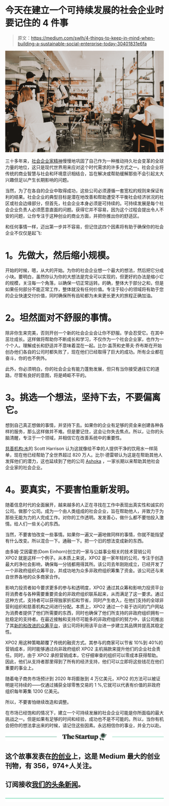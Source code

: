 # 今天在建立一个可持续发展的社会企业时要记住的 4 件事

> 原文：<https://medium.com/swlh/4-things-to-keep-in-mind-when-building-a-sustainable-social-enterprise-today-30401831e6fa>

![](img/54ab02b2a2428e6e4731ccf4b755f4cf.png)

三十多年来，[社会企业家精神](https://www.investopedia.com/terms/s/social-enterprise.asp)慢慢地巩固了自己作为一种推动持久社会变革的全球力量的地位，这只是现代世界用来应对这个时代需求的许多方式之一。社会企业将传统的商业智慧与社会和环境意识相结合，旨在解决或帮助缓解那些不会引起太大兴趣但足以产生长期影响的问题。

当然，为了在各自的企业中取得成功，这些公司必须遵循一套宽松的规则来保证有利的结果。社会企业的典型目标是潜在地改善和帮助遭受不平衡社会经济状况的社区或社会边缘部分，但首先，社会企业本身必须是可持续的。可持续发展是每个社会企业负责人必须愿意直面的问题。获得它并不容易，因为这个过程会提出令人不安的问题，让你专注于这种创业的商业方面，并把你推出你的舒适区。

和任何事情一样，迈出第一步并不容易，但记住这四个因素将有助于确保你的社会企业不仅仅是起飞:

# **1。先做大，然后缩小规模。**

开始的时候，嗯，从大的开始。为你的社会企业想一个最大的想法，然后把它分成小块。要明白，虽然你认为你的大想法是完全可以实现的，但更好的办法是缩小它的规模，关注每一个角落，以确保一切正常运转。的确，整体大于部分之和，但是如果任何部分不能正常工作，整体就没有任何价值。专注于较小的领域将有助于您的企业快速交付价值，同时确保所有齿轮都为未来更长更大的旅程正确加油。

# **2。坦然面对不舒服的事情。**

除非你生来完美，否则开创一个新的社会企业会让你不舒服。学会忍受它。在其中茁壮成长。这样做将帮助你不断成长和学习，不仅作为一个社会企业家，也作为一个个人。理解成长和舒适并不意味着混在一起。比尔·盖茨和史蒂夫·乔布斯在开始创办他们各自的公司时都失败了，现在他们已经取得了巨大的成功。所有企业都在奋斗，你的也不例外。

此外，你必须明白，你的社会企业有能力蓬勃发展，但只有当你接受通往它的道路，尽管有良好的意图，将是崎岖不平的。

# **3。挑选一个想法，坚持下去，不要偏离它。**

想到自己真正想做的事情，并坚持下去。如果你的企业有足够的资金来创建各种各样的服务，那么这样做并不难。但是要记住，这会让你失去焦点。所以，让你的头脑清醒，专注于一个领域，并相信它在改善系统中的重要性。

[慈善机构:水](https://www.charitywater.org/)的 Scott Harrison 认为这就像给不幸的人提供干净的饮用水一样简单，现在他已经帮助了全世界超过 820 万人。比尔·德雷顿认为这是在帮助其他人发挥他们的潜力，这也延续到了他的公司 [Ashoka](https://www.ashoka.org/en/leadership) ，一家长期以来帮助其他社会企业家的社会企业。

# **4。要真实，不要害怕重新发明。**

随着信息时代的全面展开，越来越多的人正在寻找在工作中表现出真实性和诚实的公司。做那个公司。成为一个由人类组成的社会企业，旨在帮助他人，并致力于为那些无能为力的人完成工作。对你的工作透明。发发善心，做什么都不要怕投入激情。给人们一些关心的东西。

当然，不要害怕改变一些事情。如果你一遍又一遍地做同样的事情，你就不能指望有什么改变。所以混合一下。通融一下。把一个旧的想法变成新的东西。

由多姆·艾因霍恩(Dom Einhorn)创立的一家与公益事业相关的技术营销公司 XPO2 就是这样一个例子。从本质上来说，XPO2 是一家年轻的公司，专注于创造最大的净社会影响，确保每一分钱都用得其所。该公司去年刚刚成立，已经开发了一个非政府组织众筹平台，并成功地为众多非政府组织筹集了资金。该公司还与来自世界各地的众多商家合作。

影响力投资者如今要求更多的参与和透明度，XPO2 通过其众筹和影响力投资平台将消费者与各种需要重要资金的非政府组织联系起来，从而满足了这一要求。通过这种方式，支持者可以获得独家折扣和节省，同时产生收入，在他们支持的全球非营利组织和慈善机构之间进行分配。本质上，XPO2 通过一个易于访问的门户网站为消费者提供了他们所需要的东西，同时也确保了他们所支持的非政府组织拥有一批稳定的支持者。在最近接触和支持尽可能多的非政府组织的努力中，该公司推出了其[新的和改进的众筹平台](https://finance.yahoo.com/news/entrepreneurs-launch-revolutionary-crowdfunding-platform-134700095.html)，该公司将利用该平台进一步建立其品牌并提高其稳定性。

XPO2 用这种策略颠覆了传统的融资方式。其参与的商家可以节省 10%到 40%的营销成本，同时能够通过向非政府组织 XPO2 主机捐款来提升他们的企业社会责任。同时，由于 XPO2 承担营销成本，它仔细审查的组织可以零成本获得帮助。因此，他们从支持者那里得到了所有的经济支持，他们可以立即将这些钱花在他们重要的事业上。

随着电子商务市场预计到 2020 年将膨胀到 4 万亿美元，XPO2 的方法可以被证明是可持续的——仅通过捕获全球零售交易的 1 %,它就可以代表有价值的非政府组织每年筹集 1200 亿美元。

所以，不要害怕继续改造和调整。

在市场已经饱和的情况下，建立一个可持续发展的社会企业可能是你所面临的最大挑战之一。但是如果有足够的时间和经验，成功也不是不可能的。所以，当你有机会把你的想法拿出来的时候，请记住这些因素。永远相信你的事业，并全力以赴。

[![](img/308a8d84fb9b2fab43d66c117fcc4bb4.png)](https://medium.com/swlh)

## 这个故事发表在[的创业](https://medium.com/swlh)上，这是 Medium 最大的创业刊物，有 356，974+人关注。

## 订阅接收[我们的头条新闻](http://growthsupply.com/the-startup-newsletter/)。

[![](img/b0164736ea17a63403e660de5dedf91a.png)](https://medium.com/swlh)